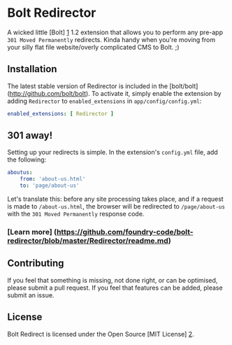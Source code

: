 Bolt Redirector
===============

A wicked little [Bolt] [1] 1.2 extension that allows you to perform any pre-app `301 Moved Permanently` redirects. Kinda handy when you're moving from your silly flat file website/overly complicated CMS to Bolt. ;)

Installation
------------

The latest stable version of Redirector is included in the [bolt/bolt] (http://github.com/bolt/bolt). To activate it, simply enable the extension by adding `Redirector` to `enabled_extensions` in `app/config/config.yml`:

```yml
enabled_extensions: [ Redirector ]
```

301 away!
---------

Setting up your redirects is simple. In the extension's `config.yml` file, add the following:

```yml
aboutus:
	from: 'about-us.html'
	to: 'page/about-us'
```

Let's translate this: before any site processing takes place, and if a request is made to `/about-us.html`, the browser will be redirected to `/page/about-us` with the `301 Moved Permanently` response code.

### [Learn more] (https://github.com/foundry-code/bolt-redirector/blob/master/Redirector/readme.md)

Contributing
------------

If you feel that something is missing, not done right, or can be optimised, please submit a pull request. If you feel that features can be added, please submit an issue.

License
-------

Bolt Redirect is licensed under the Open Source [MIT License] [2].

  [1]: http://bolt.cm/                                  "Bolt"
  [2]: http://opensource.org/licenses/mit-license.php   "MIT License"
  [3]: https://github.com/foundry-code/bolt-redirector/zipball/master
  [4]: https://github.com/foundry-code/bolt-redirector/tarball/master
